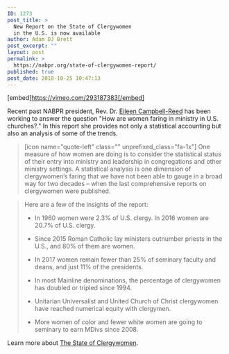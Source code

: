 ```yaml
---
ID: 1273
post_title: >
  New Report on the State of Clergywomen
  in the U.S. is now available 
author: Adam DJ Brett
post_excerpt: ""
layout: post
permalink: >
  https://nabpr.org/state-of-clergywomen-report/
published: true
post_date: 2018-10-25 10:47:13
---
```

<div>

[embed]https://vimeo.com/293187383[/embed]

</div>

<div>Recent past NABPR president, Rev. Dr. <a href="https://eileencampbellreed.org/">Eileen Campbell-Reed</a> has been working to answer the question "How are women faring in ministry in U.S. churches?." In this report she provides not only a statistical accounting but also an analysis of some of the trends.</div>

<div>
<blockquote>[icon name="quote-left" class="" unprefixed_class="fa-1x"] One measure of how women are doing is to consider the statistical status of their entry into ministry and leadership in congregations and other ministry settings. A statistical analysis is one dimension of clergywomen’s faring that we have not been able to gauge in a broad way for two decades – when the last comprehensive reports on clergywomen were published.</blockquote>
</div>

<div>
<blockquote>Here are a few of the insights of the report:
<ul>
    <li>In 1960 women were 2.3% of U.S. clergy. In 2016 women are 20.7% of U.S. clergy.</li>
</ul>
<ul>
    <li>Since 2015 Roman Catholic lay ministers outnumber priests in the U.S., and 80% of them are women.</li>
</ul>
<ul>
    <li>In 2017 women remain fewer than 25% of seminary faculty and deans, and just 11% of the presidents.</li>
</ul>
<ul>
    <li>In most Mainline denominations, the percentage of clergywomen has doubled or tripled since 1994.</li>
</ul>
<ul>
    <li>Unitarian Universalist and United Church of Christ clergywomen have reached numerical equity with clergymen.</li>
</ul>
<ul>
    <li>More women of color and fewer white women are going to seminary to earn MDivs since 2008.</li>
</ul>
</blockquote>
</div>

<div>Learn more about <a href="https://eileencampbellreed.org/blog/state-of-clergy/">The State of Clergywomen</a>.</div>